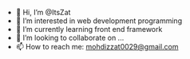 - 👋 Hi, I’m @ItsZat
- 👀 I’m interested in web development programming 
- 🌱 I’m currently learning front end framework
- 💞️ I’m looking to collaborate on ...
- 📫 How to reach me: mohdizzat0029@gmail.com

<!---
ItsZat/ItsZat is a ✨ special ✨ repository because its `README.md` (this file) appears on your GitHub profile.
You can click the Preview link to take a look at your changes.
--->
